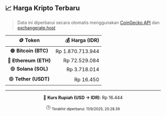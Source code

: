

<!-- HARGA_KRIPTO -->
## 📈 Harga Kripto Terbaru

> Data ini diperbarui secara otomatis menggunakan [CoinGecko API](https://www.coingecko.com/) dan [exchangerate.host](https://exchangerate.host/)

<div align="center">

| 🪙 Token | 💰 Harga (IDR) |
|:------:|---------------:|
| 🟠 **Bitcoin (BTC)**   | Rp 1.870.713.944 |
| 🔵 **Ethereum (ETH)**  | Rp 72.529.084 |
| 🟣 **Solana (SOL)**    | Rp 3.718.014 |
| 🟢 **Tether (USDT)**   | Rp 16.450 |

---

💱 **Kurs Rupiah (USD → IDR)**: Rp 16.444

🕒 <sub>Terakhir diperbarui: 11/9/2025, 20.28.39</sub>

</div>
<!-- /HARGA_KRIPTO -->